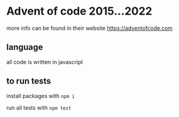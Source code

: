 # Advent of code 2015...2022

more info can be found in their website https://adventofcode.com

## language

all code is written in javascript

## to run tests

install packages with `npm i`

run all tests with `npm test`
